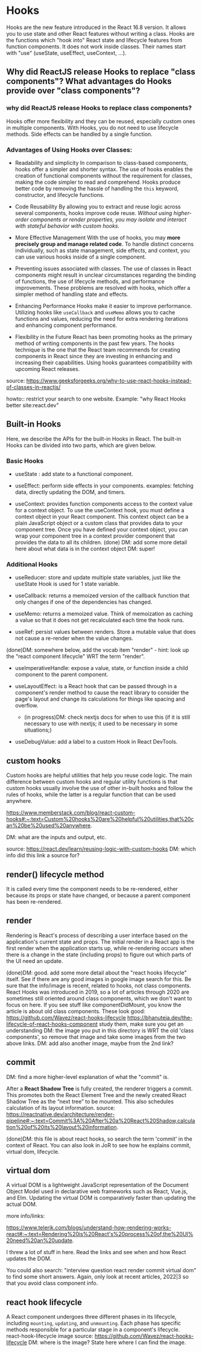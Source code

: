 # Hooks

Hooks are the new feature introduced in the React 16.8 version. It allows you to use state and other React features without writing a class. Hooks are the functions which "hook into" React state and lifecycle features from function components. It does not work inside classes. Their names start with "use" (useState, useEffect, useContext, ...).

## Why did ReactJS release Hooks to replace "class components"? What advantages do Hooks provide over "class components"?

### why did ReactJS release Hooks to replace class components?

Hooks offer more flexibility and they can be reused, especially custom ones in multiple components. With Hooks, you do not need to use lifecycle methods. Side effects can be handled by a single function.

<!-- source: https://circleci.com/blog/class-components-to-react-hooks/#:~:text=Hooks%20offer%20more%20flexibility%20and,handled%20by%20a%20single%20function. -->

### Advantages of Using Hooks over Classes:

- Readability and simplicity In comparison to class-based components, hooks offer a simpler and shorter syntax. The use of hooks enables the creation of functional components without the requirement for classes, making the code simpler to read and comprehend. Hooks produce better code by removing the hassle of handling the `this` keyword, constructor, and lifecycle functions.

- Code Reusability By allowing you to extract and reuse logic across several components, hooks improve code reuse. *Without using higher-order components or render properties, you may isolate and interact with stateful behavior with custom hooks.*
- More Effective Management With the use of hooks, you may **more precisely group and manage related code**. To handle distinct concerns individually, such as state management, side effects, and context, you can use various hooks inside of a single component.

- Preventing issues associated with classes. The use of classes in React components might result in unclear circumstances regarding the binding of functions, the use of lifecycle methods, and performance improvements. These problems are resolved with hooks, which offer a simpler method of handling state and effects.

- Enhancing Performance Hooks make it easier to improve performance. Utilizing hooks like `useCallback` and `useMemo` allows you to cache functions and values, reducing the need for extra rendering iterations and enhancing component performance.

- Flexibility in the Future React has been promoting hooks as the primary method of writing components in the past few years. The hooks technique is the one that the React team recommends for creating components in React since they are investing in enhancing and increasing their capabilities. Using hooks guarantees compatibility with upcoming React releases.

source: https://www.geeksforgeeks.org/why-to-use-react-hooks-instead-of-classes-in-reactjs/

howto:: restrict your search to one website. Example: "why React Hooks better site:react.dev"

## Built-in Hooks

Here, we describe the APIs for the built-in Hooks in React. The built-in Hooks can be divided into two parts, which are given below.

### Basic Hooks

- useState : add state to a functional component.

- useEffect: perform side effects in your components. examples: fetching data, directly updating the DOM, and timers.

- useContext: provides function components access to the context value for a context object. To use the useContext hook, you must define a context object in your React component. This context object can be a plain JavaScript object or a custom class that provides data to your component tree. Once you have defined your context object, you can wrap your component tree in a context provider component that provides the data to all its children.
  (done) DM: add some more detail here about what data is in the context object DM: super!

### Additional Hooks

- useReducer: store and update multiple state variables, just like the useState Hook is used for 1 state variable.

- useCallback: returns a memoized version of the callback function that only changes if one of the dependencies has changed.

- useMemo: returns a memoized value. Think of memoization as caching a value so that it does not get recalculated each time the hook runs.

- useRef: persist values between renders. Store a mutable value that does not cause a re-render when the value changes.

(done)DM: somewhere below, add the vocab item "render" - hint: look up the "react component lifecycle" WRT the term "render".

- useImperativeHandle: expose a value, state, or function inside a child component to the parent component.

- useLayoutEffect: is a React hook that can be passed through in a component's render method to cause the react library to consider the page's layout and change its calculations for things like spacing and overflow.

  - (in progress)DM: check nextjs docs for when to use this (if it is still necessary to use with nextjs; it used to be necessary in some situations;)

- useDebugValue: add a label to a custom Hook in React DevTools.

## custom hooks

Custom hooks are helpful utilities that help you reuse code logic. The main difference between custom hooks and regular utility functions is that custom hooks usually involve the use of other in-built hooks and follow the rules of hooks, while the latter is a regular function that can be used anywhere.

https://www.memberstack.com/blog/react-custom-hooks#:~:text=Custom%20hooks%20are%20helpful%20utilities,that%20can%20be%20used%20anywhere.

DM: what are the inputs and output, etc.

source: https://react.dev/learn/reusing-logic-with-custom-hooks DM: which info did this link a source for?

## render() lifecycle method

It is called every time the component needs to be re-rendered, either because its props or state have changed, or because a parent component has been re-rendered.

## render

Rendering is React's process of describing a user interface based on the application's current state and props. The initial render in a React app is the first render when the application starts up, while re-rendering occurs when there is a change in the state (including props) to figure out which parts of the UI need an update.

(done)DM: good. add some more detail about the "react hooks lifecycle" itself. See if there are any good images in google image search for this. Be sure that the info/image is recent, related to hooks, not class components. React Hooks was introduced in 2019, so a lot of articles through 2020 are sometimes still oriented around class components, which we don't want to focus on here. If you see stuff like componentDidMount, you know the article is about old class components. These look good:
https://github.com/Wavez/react-hooks-lifecycle
https://bhanuteja.dev/the-lifecycle-of-react-hooks-component
study them, make sure you get an understanding
DM: the image you put in this directory is WRT the old 'class components', so remove that image and take some images from the two above links. DM: add also another image, maybe from the 2nd link?

## commit

DM: find a more higher-level explanation of what the "commit" is.

After a **React Shadow Tree** is fully created, the renderer triggers a commit. This promotes both the React Element Tree and the newly created React Shadow Tree as the “next tree” to be mounted. This also schedules calculation of its layout information.
source: https://reactnative.dev/architecture/render-pipeline#:~:text=Commit%3A%20After%20a%20React%20Shadow,calculation%20of%20its%20layout%20information.

(done)DM: this file is about react hooks, so search the term 'commit' in the context of React. You can also look in JoR to see how he explains commit, virtual dom, lifecycle.

## virtual dom

A virtual DOM is a lightweight JavaScript representation of the Document Object Model used in declarative web frameworks such as React, Vue.js, and Elm. Updating the virtual DOM is comparatively faster than updating the actual DOM.

more info/links:

https://www.telerik.com/blogs/understand-how-rendering-works-react#:~:text=Rendering%20is%20React's%20process%20of,the%20UI%20need%20an%20update.

I threw a lot of stuff in here. Read the links and see when and how React updates the DOM.

You could also search: "interview question react render commit virtual dom" to find some short answers. Again, only look at recent articles, 2022|3 so that you avoid class component info.

## react hook lifecycle

A React component undergoes three different phases in its lifecycle, including `mounting`, `updating`, and `unmounting`. Each phase has specific methods responsible for a particular stage in a component's lifecycle.
react-hook-lifecycle image source: https://github.com/Wavez/react-hooks-lifecycle DM: where is the image? State here where I can find the image.

